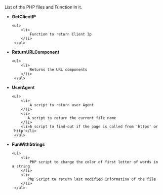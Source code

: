 List of the PHP files and Function in it.
<ul>
<li><b>GetClientIP</b>

    <ul>
        <li>
            Function to return Client Ip
        </li>
     </ul>
</li>

<li><b>ReturnURLComponent</b>

    <ul>
        <li>
            Returns the URL components
        </li>
     </ul>
</li>
<li><b>UserAgent</b>

    <ul>
        <li>
            A script to return user Agent
        </li>
        <li>
           A script to return the current file name
        </li>
        <li>A script to find-out if the page is called from 'https' or 'http'</li>
     </ul>
</li>
<li><b>FunWithStrings</b>

    <ul>
        <li>
            PHP script to change the color of first letter of words in a string
        </li>
        <li>
           Php Script to return last modified information of the file
        </li>
     </ul>
</li>
</ul>



